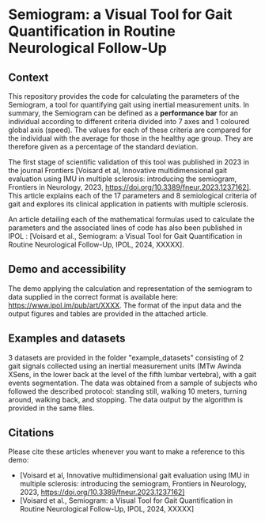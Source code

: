 # Semiogram: a Visual Tool for Gait Quantification in Routine Neurological Follow-Up

## Context

This repository provides the code for calculating the parameters of the Semiogram, a tool for quantifying gait using inertial measurement units. In summary, the Semiogram can be defined as a **performance bar** for an individual according to different criteria divided into 7 axes and 1 coloured global axis (speed). 
The values for each of these criteria are compared for the individual with the average for those in the healthy age group. They are therefore given as a percentage of the standard deviation.

The first stage of scientific validation of this tool was published in 2023 in the journal Frontiers [Voisard et al, Innovative multidimensional gait evaluation using IMU in multiple sclerosis: introducing the semiogram, Frontiers in Neurology, 2023, https://doi.org/10.3389/fneur.2023.1237162]. 
This article explains each of the 17 parameters and 8 semiological criteria of gait and explores its clinical application in patients with multiple sclerosis. 

An article detailing each of the mathematical formulas used to calculate the parameters and the associated lines of code has also been published in IPOL : 
[Voisard et al., Semiogram: a Visual Tool for Gait Quantification in Routine Neurological Follow-Up, IPOL, 2024, XXXXX].


## Demo and accessibility 

The demo applying the calculation and representation of the semiogram to data supplied in the correct format is available here: https://www.ipol.im/pub/art/XXXX.
The format of the input data and the output figures and tables are provided in the attached article. 


## Examples and datasets

3 datasets are provided in the folder "example_datasets" consisting of 2 gait signals collected using an inertial measurement units (MTw Awinda XSens, in the lower back at the level of the fifth lumbar vertebra), with a gait events segmentation. The data was obtained from a sample of subjects who followed the described protocol: standing still, walking 10 meters, turning around, walking back, and stopping.
The data output by the algorithm is provided in the same files. 

## Citations 

Please cite these articles whenever you want to make a reference to this demo:
- [Voisard et al, Innovative multidimensional gait evaluation using IMU in multiple sclerosis: introducing the semiogram, Frontiers in Neurology, 2023, https://doi.org/10.3389/fneur.2023.1237162]
- [Voisard et al., Semiogram: a Visual Tool for Gait Quantification in Routine Neurological Follow-Up, IPOL, 2024, XXXXX]
